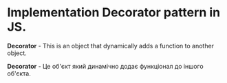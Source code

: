 # Implementation Decorator pattern in JS.

**Decorator** - This is an object that dynamically adds a function to another object.

**Decorator** - Це об'єкт який динамічно додає функціонал до іншого об'єкта.